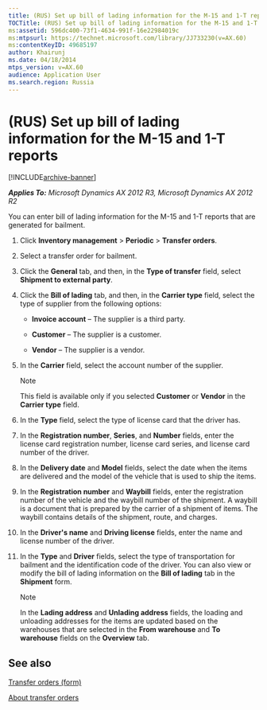 ```yaml
---
title: (RUS) Set up bill of lading information for the M-15 and 1-T reports
TOCTitle: (RUS) Set up bill of lading information for the M-15 and 1-T reports
ms:assetid: 596dc400-73f1-4634-991f-16e22984019c
ms:mtpsurl: https://technet.microsoft.com/library/JJ733230(v=AX.60)
ms:contentKeyID: 49685197
author: Khairunj
ms.date: 04/18/2014
mtps_version: v=AX.60
audience: Application User
ms.search.region: Russia
---
```


# (RUS) Set up bill of lading information for the M-15 and 1-T reports 


[!INCLUDE[archive-banner](includes/archive-banner.md)]


_**Applies To:** Microsoft Dynamics AX 2012 R3, Microsoft Dynamics AX 2012 R2_

You can enter bill of lading information for the M-15 and 1-T reports that are generated for bailment.

1.  Click **Inventory management** \> **Periodic** \> **Transfer orders**.

2.  Select a transfer order for bailment.

3.  Click the **General** tab, and then, in the **Type of transfer** field, select **Shipment to external party**.

4.  Click the **Bill of lading** tab, and then, in the **Carrier type** field, select the type of supplier from the following options:
    
      - **Invoice account** – The supplier is a third party.
    
      - **Customer** – The supplier is a customer.
    
      - **Vendor** – The supplier is a vendor.

5.  In the **Carrier** field, select the account number of the supplier.
    

    > [!NOTE]
    > <P>This field is available only if you selected <STRONG>Customer</STRONG> or <STRONG>Vendor</STRONG> in the <STRONG>Carrier type</STRONG> field.</P>



6.  In the **Type** field, select the type of license card that the driver has.

7.  In the **Registration number**, **Series**, and **Number** fields, enter the license card registration number, license card series, and license card number of the driver.

8.  In the **Delivery date** and **Model** fields, select the date when the items are delivered and the model of the vehicle that is used to ship the items.

9.  In the **Registration number** and **Waybill** fields, enter the registration number of the vehicle and the waybill number of the shipment. A waybill is a document that is prepared by the carrier of a shipment of items. The waybill contains details of the shipment, route, and charges.

10. In the **Driver's name** and **Driving license** fields, enter the name and license number of the driver.

11. In the **Type** and **Driver** fields, select the type of transportation for bailment and the identification code of the driver. You can also view or modify the bill of lading information on the **Bill of lading** tab in the **Shipment** form.
    

    > [!NOTE]
    > <P>In the <STRONG>Lading address</STRONG> and <STRONG>Unlading address</STRONG> fields, the loading and unloading addresses for the items are updated based on the warehouses that are selected in the <STRONG>From warehouse</STRONG> and <STRONG>To warehouse</STRONG> fields on the <STRONG>Overview</STRONG> tab.</P>



## See also

[Transfer orders (form)](https://technet.microsoft.com/library/aa634530\(v=ax.60\))

[About transfer orders](about-transfer-orders.md)

  


